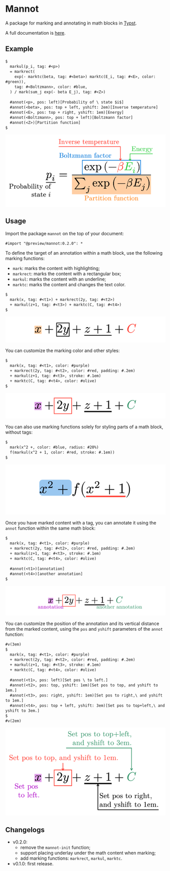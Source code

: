 # Mannot
A package for marking and annotating in math blocks in [Typst](https://typst.app/).

A full documentation is [here](docs/doc.pdf).

## Example
```typst
$
  markul(p_i, tag: #<p>)
  = markrect(
    exp(- marktc(beta, tag: #<beta>) marktc(E_i, tag: #<E>, color: #green)),
    tag: #<Boltzmann>, color: #blue,
  ) / mark(sum_j exp(- beta E_j), tag: #<Z>)

  #annot(<p>, pos: left)[Probability of \ state $i$]
  #annot(<beta>, pos: top + left, yshift: 2em)[Inverse temperature]
  #annot(<E>, pos: top + right, yshift: 1em)[Energy]
  #annot(<Boltzmann>, pos: top + left)[Boltzmann factor]
  #annot(<Z>)[Partition function]
$
```

![Example1](examples/showcase.svg)

## Usage
Import the package `mannot` on the top of your document:
```typst
#import "@preview/mannot:0.2.0": *
```

To define the target of an annotation within a math block,
use the following marking functions:
- `mark`: marks the content with highlighting;
- `markrect`: marks the content with a rectangular box;
- `markul`: marks the content with an underline;
- `marktc`: marks the content and changes the text color.
```typst
$
  mark(x, tag: #<t1>) + markrect(2y, tag: #<t2>)
  + markul(z+1, tag: #<t3>) + marktc(C, tag: #<t4>)
$
```
![Usage1](examples/usage1.svg)

You can customize the marking color and other styles:
```typst
$
  mark(x, tag: #<t1>, color: #purple)
  + markrect(2y, tag: #<t2>, color: #red, padding: #.2em)
  + markul(z+1, tag: #<t3>, stroke: #.1em)
  + marktc(C, tag: #<t4>, color: #olive)
$
```
![Usage2](examples/usage2.svg)

You can also use marking functions solely for styling parts of a math block,
without tags:
```typst
$
  mark(x^2 +, color: #blue, radius: #20%)
  f(markul(x^2 + 1, color: #red, stroke: #.1em))
$
```
![Usage3](examples/usage3.svg)

Once you have marked content with a tag,
you can annotate it using the `annot` function within the same math block:
```typst
$
  mark(x, tag: #<t1>, color: #purple)
  + markrect(2y, tag: #<t2>, color: #red, padding: #.2em)
  + markul(z+1, tag: #<t3>, stroke: #.1em)
  + marktc(C, tag: #<t4>, color: #olive)

  #annot(<t1>)[annotation]
  #annot(<t4>)[another annotation]
$
```
![Usage4](examples/usage4.svg)

You can customize the position of the annotation and its vertical distance from the marked content,
using the `pos` and `yshift` parameters of the `annot` function:
```typst
#v(3em)
$
  mark(x, tag: #<t1>, color: #purple)
  + markrect(2y, tag: #<t2>, color: #red, padding: #.2em)
  + markul(z+1, tag: #<t3>, stroke: #.1em)
  + marktc(C, tag: #<t4>, color: #olive)

  #annot(<t1>, pos: left)[Set pos \ to left.]
  #annot(<t2>, pos: top, yshift: 1em)[Set pos to top, and yshift to 1em.]
  #annot(<t3>, pos: right, yshift: 1em)[Set pos to right,\ and yshift to 1em.]
  #annot(<t4>, pos: top + left, yshift: 3em)[Set pos to top+left,\ and yshift to 3em.]
$
#v(2em)
```
![Usage5](examples/usage5.svg)


## Changelogs
* v0.2.0:
  - remove the `mannot-init` function;
  - support placing underlay under the math content when marking;
  - add marking functions: `markrect`, `markul`, `marktc`.
* v0.1.0: first release.

